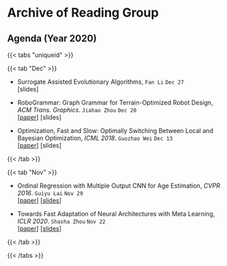 # Archive of Reading Group

## Agenda (Year 2020)

{{< tabs "uniqueid" >}}

{{< tab "Dec" >}}

- Surrogate Assisted Evolutionary Algorithms, `Fan Li` `Dec 27`<br>
[slides]

- RoboGrammar: Graph Grammar for Terrain-Optimized Robot Design, _ACM Trans. Graphics_. `Jiahao Zhou` `Dec 20`<br>
[[paper](https://cdfg.mit.edu/assets/files/robogrammar.pdf)] [slides]

- Optimization, Fast and Slow: Optimally Switching Between Local and Bayesian Optimization, _ICML 2018_. `Guozhao Wei` `Dec 13`<br>
[[paper](http://proceedings.mlr.press/v80/mcleod18a/mcleod18a.pdf)] [slides]

{{< /tab >}}

{{< tab "Nov" >}}

- Ordinal Regression with Multiple Output CNN for Age Estimation, _CVPR 2016_. `Guiyu Lai` `Nov 29`<br>
[[paper](https://openaccess.thecvf.com/content_cvpr_2016/papers/Niu_Ordinal_Regression_With_CVPR_2016_paper.pdf)] [[slides](https://github.com/COLA-Laboratory/reading_group/blob/main/2020/Nov/slides_29.11.2020_LAI.pptx)]

- Towards Fast Adaptation of Neural Architectures with Meta Learning, _ICLR 2020_. `Shasha Zhou` `Nov 22`<br>
[[paper](https://openreview.net/pdf?id=r1eowANFvr)] [[slides](https://github.com/COLA-Laboratory/reading_group/blob/main/2020/Nov/slides_22.11.2020_ZHOU.ppt)]

{{< /tab >}}

{{< /tabs >}}
